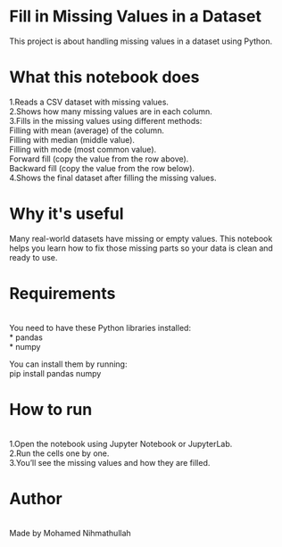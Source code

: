 <h1>Fill in Missing Values in a Dataset</h1>
This project is about handling missing values in a dataset using Python.

<h1>What this notebook does</h1>
1.Reads a CSV dataset with missing values.<br>
2.Shows how many missing values are in each column.<br>
3.Fills in the missing values using different methods:<br>
   Filling with mean (average) of the column.<br>
   Filling with median (middle value).<br>
   Filling with mode (most common value).<br>
   Forward fill (copy the value from the row above).<br>
   Backward fill (copy the value from the row below).<br>
4.Shows the final dataset after filling the missing values.<br>

<h1>Why it's useful</h1>
Many real-world datasets have missing or empty values. This notebook helps you learn how to fix those missing parts so your data is clean and ready to use.

<h1>Requirements</h1><br>
You need to have these Python libraries installed:<br>
* pandas<br>
* numpy<br>

You can install them by running:<br>
pip install pandas numpy<br>

<h1>How to run</h1><br>
1.Open the notebook using Jupyter Notebook or JupyterLab.<br>
2.Run the cells one by one.<br>
3.You’ll see the missing values and how they are filled.<br>

<h1>Author</h1><br>
Made by Mohamed Nihmathullah<br>
